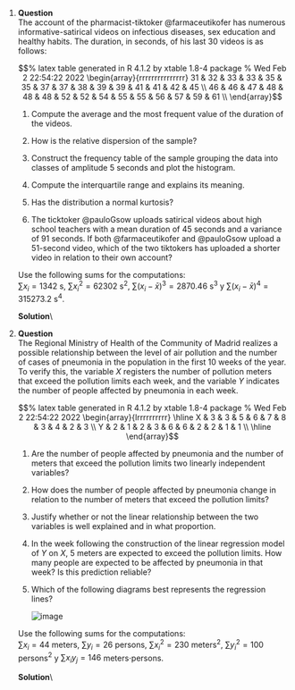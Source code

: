 1.  **Question**\
    The account of the pharmacist-tiktoker \@farmaceutikofer has
    numerous informative-satirical videos on infectious diseases, sex
    education and healthy habits. The duration, in seconds, of his last
    30 videos is as follows:

    $$% latex table generated in R 4.1.2 by xtable 1.8-4 package
      % Wed Feb  2 22:54:22 2022
      \begin{array}{rrrrrrrrrrrrrrr}
        31 & 32 & 33 & 33 & 35 & 35 & 37 & 37 & 38 & 39 & 39 & 41 & 41 & 42 & 45 \\ 
        46 & 46 & 47 & 48 & 48 & 48 & 52 & 52 & 54 & 55 & 55 & 56 & 57 & 59 & 61 \\ 
        \end{array}$$

    1.  Compute the average and the most frequent value of the duration
        of the videos.

    2.  How is the relative dispersion of the sample?

    3.  Construct the frequency table of the sample grouping the data
        into classes of amplitude 5 seconds and plot the histogram.

    4.  Compute the interquartile range and explains its meaning.

    5.  Has the distribution a normal kurtosis?

    6.  The ticktoker \@pauloGsow uploads satirical videos about high
        school teachers with a mean duration of 45 seconds and a
        variance of 91 seconds. If both \@farmaceutikofer and
        \@pauloGsow upload a 51-second video, which of the two tiktokers
        has uploaded a shorter video in relation to their own account?

    Use the following sums for the computations:\
    $\sum x_i=1342$ s, $\sum x_i^2=62302$ s$^2$,
    $\sum (x_i-\bar x)^3=2870.46$ s$^3$ y $\sum (x_i-\bar x)^4=315273.2$
    s$^4$.

    **Solution**\

2.  **Question**\
    The Regional Ministry of Health of the Community of Madrid realizes
    a possible relationship between the level of air pollution and the
    number of cases of pneumonia in the population in the first 10 weeks
    of the year. To verify this, the variable $X$ registers the number
    of pollution meters that exceed the pollution limits each week, and
    the variable $Y$ indicates the number of people affected by
    pneumonia in each week.

    $$% latex table generated in R 4.1.2 by xtable 1.8-4 package
      % Wed Feb  2 22:54:22 2022
      \begin{array}{lrrrrrrrrrr}
         \hline
      X & 3 & 3 & 5 & 6 & 7 & 8 & 3 & 4 & 2 & 3 \\ 
        Y & 2 & 1 & 2 & 3 & 6 & 6 & 2 & 2 & 1 & 1 \\ 
         \hline
      \end{array}$$

    1.  Are the number of people affected by pneumonia and the number of
        meters that exceed the pollution limits two linearly independent
        variables?

    2.  How does the number of people affected by pneumonia change in
        relation to the number of meters that exceed the pollution
        limits?

    3.  Justify whether or not the linear relationship between the two
        variables is well explained and in what proportion.

    4.  In the week following the construction of the linear regression
        model of $Y$ on $X$, 5 meters are expected to exceed the
        pollution limits. How many people are expected to be affected by
        pneumonia in that week? Is this prediction reliable?

    5.  Which of the following diagrams best represents the regression
        lines?

        ![image](media/supplements1/exercise2/reglin-19-med-possible-regression-lines.svg)

    Use the following sums for the computations:\
    $\sum x_i=44$ meters, $\sum y_i=26$ persons, $\sum x_i^2=230$
    meters$^2$, $\sum y_i^2=100$ persons$^2$ y $\sum x_iy_j=146$
    meters$\cdot$persons.

    **Solution**\
